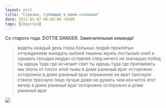 ```yaml
---
layout: post
title: "Строчки, гуляющие в моем сознании"
date: 2011-01-07 00:00:00 +0300
tags: [Imported]
---
```


Со старого года. DOTTIE DANGER. Замечательная команда!

> видеть каждый день глаза больных людей проклятых отчуждением жаждать зыбкой тишины жрать постылый хлеб и срывать гроздья неудач оставляя след ничего не значащих побед ты идешь туда где исчезает свет ты идешь туда где притаились мы плоть от плоти этой тьмы в доме раненый враг осторожно осторожно в доме раненый враг отражение не врет треснуло стекло треснуло лицо лучше даже не думать чем кончится этот вечер в доме раненый враг осторожно осторожно в доме раненый враг

![](http://assets1.lookatme.ru/1235647140/assets/article_image-image/05/f0/204051/article_image-image-article.jpg)